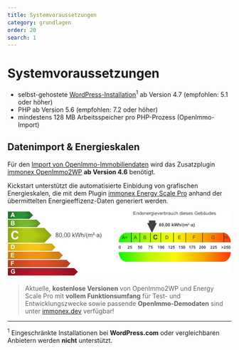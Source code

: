 ```yaml
---
title: Systemvoraussetzungen
category: grundlagen
order: 20
search: 1
---
```


# Systemvoraussetzungen

- selbst-gehostete [WordPress-Installation](https://de.wordpress.org/download/)<sup>1</sup> ab Version 4.7 (empfohlen: 5.1 oder höher)
- PHP ab Version 5.6 (empfohlen: 7.2 oder höher)
- mindestens 128 MB Arbeitsspeicher pro PHP-Prozess (OpenImmo-Import)

## Datenimport & Energieskalen

Für den [Import von OpenImmo-Immobiliendaten](schnellstart/import.html) wird das Zusatzplugin [immonex OpenImmo2WP](https://plugins.inveris.de/de/shop/immonex-openimmo2wp) **ab Version 4.6** benötigt.

Kickstart unterstützt die automatisierte Einbidung von grafischen Energieskalen, die mit dem Plugin [immonex Energy Scale Pro](https://plugins.inveris.de/de/shop/immonex-energy-scale-pro) anhand der übermittelten Energieeffizenz-Daten generiert werden.

![Energy Scale Pro Energieskalen](assets/scst-esp.png)

> Aktuelle, **kostenlose Versionen** von OpenImmo2WP und Energy Scale Pro mit **vollem Funktionsumfang** für Test- und Entwicklungszwecke sowie passende **OpenImmo-Demodaten** sind unter [immonex.dev](https://immonex.dev/) verfügbar!

---

<sup>1</sup> Eingeschränkte Installationen bei **WordPress.com** oder vergleichbaren Anbietern werden **nicht** unterstützt.